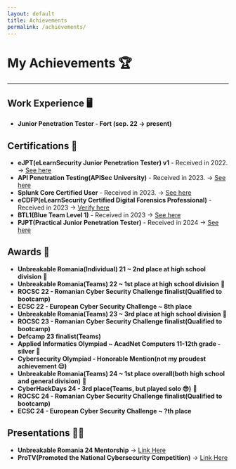 ```yaml
---
layout: default
title: Achievements
permalink: /achievements/
---
```


# **My Achievements** 🏆

---

## Work Experience 🖥️

- **Junior Penetration Tester - Fort (sep. 22 -> present)**

## Certifications 📃

- **eJPT(eLearnSecurity Junior Penetration Tester) v1** - Received in 2022. -> [See here](https://certs.ine.com/afd7199d-a214-44f8-a7f1-382f3e32cc42)
- **API Penetration Testing(APISec University)** - Received in 2023. -> [See here](https://www.credly.com/badges/d9b0dbc0-8ca2-4725-93aa-ccb093a2624d/public_url)
- **Splunk Core Certified User** - Received in 2023. -> [See here](https://www.credly.com/badges/3417aa91-686d-4b9f-a317-bfde9b9af77a/public_url)
- **eCDFP(eLearnSecurity Certified Digital Forensics Professional)** - Received in 2023 -> [Verify here](https://verified.elearnsecurity.com/certificates/5ede628d-fa73-4da1-80e1-4ed8b07ef8c2)
- **BTL1(Blue Team Level 1)** - Received in 2023 -> [See here](https://elearning.securityblue.team/home/certificate/330256872)
- **PJPT(Practical Junior Penetration Tester)** - Received in 2024 -> [See here](https://certified.tcm-sec.com/d2bbf8a0-e60e-4a99-96ad-136119e856b7)

## Awards 🏅

- **Unbreakable Romania(Individual) 21 ~ 2nd place at high school division**  🥈
- **Unbreakable Romania(Teams) 22 ~ 1st place at high school division** 🥇
- **ROCSC 22 - Romanian Cyber Security Challenge finalist(Qualified to bootcamp)**
- **ECSC 22 - European Cyber Security Challenge ~ 8th place**
- **Unbreakable Romania(Teams) 23 ~ 3rd place at high school division** 🥉
- **ROCSC 23 - Romanian Cyber Security Challenge finalist(Qualified to bootcamp)**
- **Defcamp 23 finalist(Teams)**
- **Applied Informatics Olympiad ~ AcadNet Computers 11-12th grade - silver** 🥈
- **Cybersecurity Olympiad - Honorable Mention(not my proudest achievement 😔)**
- **Unbreakable Romania(Teams) 24 ~ 1st place overall(both high school and general division)** 🥇
- **CyberHackDays 24 - 3rd place(Teams, but played solo 😎)** 🥉
- **ROCSC 24 - Romanian Cyber Security Challenge finalist(Qualified to bootcamp)**
- **ECSC 24 - European Cyber Security Challenge ~ ?th place**

## Presentations 👨‍🏫

- **Unbreakable Romania 24 Mentorship** -> [Link Here](https://www.youtube.com/watch?v=RkZTLqT3w7g&t=3244s)
- **ProTV(Promoted the National Cybersecurity Competition)** -> [Link Here](https://stirileprotv.ro/stiri/ilikeit/tinerii-pasionati-de-securitate-cibernetica-pot-participa-gratuit-la-un-concurs-de-gasit-vulnerabilitati-premii-in-bani.html)
